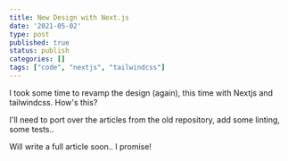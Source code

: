 ```yaml
---
title: New Design with Next.js
date: '2021-05-02'
type: post
published: true
status: publish
categories: []
tags: ["code", "nextjs", "tailwindcss"]
---
```

I took some time to revamp the design (again), this time with Nextjs and tailwindcss. How's this?

I'll need to port over the articles from the old repository, add some linting, some tests..

Will write a full article soon.. I promise!